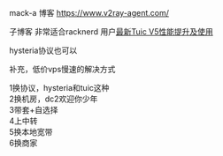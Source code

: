 

mack-a 博客
https://www.v2ray-agent.com/


子博客
非常适合racknerd 用户[最新Tuic V5性能提升及使用 ](https://www.v2ray-agent.com/archives/1687167522196)

hysteria协议也可以


补充，低价vps慢速的解决方式

1换协议，hysteria和tuic这种  
2换机房，dc2欢迎你少年  
3带套+自选择  
4上中转  
5换本地宽带  
6换商家
